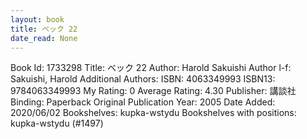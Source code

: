 ```yaml
---
layout: book
title: ベック 22
date_read: None
---
```


Book Id: 1733298
Title: ベック 22
Author: Harold Sakuishi
Author l-f: Sakuishi, Harold
Additional Authors: 
ISBN: 4063349993
ISBN13: 9784063349993
My Rating: 0
Average Rating: 4.30
Publisher: 講談社
Binding: Paperback
Original Publication Year: 2005
Date Added: 2020/06/02
Bookshelves: kupka-wstydu
Bookshelves with positions: kupka-wstydu (#1497)

